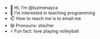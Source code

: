 - 👋 Hi, I’m @tuzmenayca
- 👀 I’m interested in teaching programming 
- 📫 How to reach me is to email me
- 😄 Pronouns: she/her
- ⚡ Fun fact: love playing volleyball

<!---
tuzmenayca/tuzmenayca is a ✨ special ✨ repository because its `README.md` (this file) appears on your GitHub profile.
You can click the Preview link to take a look at your changes.
--->
